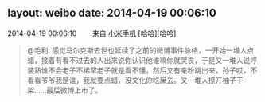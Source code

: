 layout: weibo
date: 2014-04-19 00:06:10
---
<meta name="referrer" content="no-referrer" />

2014-04-19 00:06:10  &nbsp;&nbsp;&nbsp;&nbsp;&nbsp;&nbsp; 来自 <a href="http://app.weibo.com/t/feed/22zMnn" rel="nofollow">小米手机</a>
[哈哈][哈哈]
>  @毛利: 感觉马尔克斯去世也延续了之前的微博事件脉络，一开始一堆人点蜡，接着有看不过去的人出来说你认识他谁嘛你就哭丧，于是又一堆人说哼装熟谁不会老子不稀罕老子就是看不懂，然后又有亲粉跳出来，孙子哎，不看看爷爷我是谁，我就要点蜡，没文化你吃屎去。又一堆人撩开袖子干架……最后微博上市了。 ​​​
